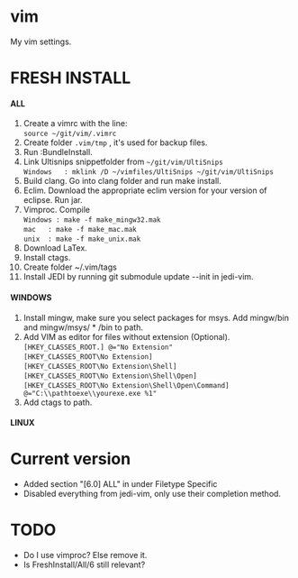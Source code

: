 vim
===

My vim settings.


FRESH INSTALL
=============

#### ALL

1. Create a vimrc with the line:  
``source ~/git/vim/.vimrc``  
2. Create folder  ``.vim/tmp`` , it's used for backup files.
4. Run :BundleInstall.
5. Link Ultisnips snippetfolder from ``~/git/vim/UltiSnips``  
``Windows	: mklink /D ~/vimfiles/UltiSnips ~/git/vim/UltiSnips``  
6. Build clang. Go into clang folder and run make install.
7. Eclim. Download the appropriate eclim version for your version of eclipse. Run jar.
8. Vimproc. Compile  
``Windows : make -f make_mingw32.mak``  
``mac 	: make -f make_mac.mak``  
``unix 	: make -f make_unix.mak``  
9. Download LaTex.
10. Install ctags.
11. Create folder ~/.vim/tags
12. Install JEDI by running git submodule update --init in jedi-vim.

#### WINDOWS

1. Install mingw, make sure you select packages for msys. Add mingw/bin and mingw/msys/ * /bin to path.
2. Add VIM as editor for files without extension (Optional).  
``[HKEY_CLASSES_ROOT.] @="No Extension"``  
``[HKEY_CLASSES_ROOT\No Extension]``  
``[HKEY_CLASSES_ROOT\No Extension\Shell]``  
``[HKEY_CLASSES_ROOT\No Extension\Shell\Open]``  
``[HKEY_CLASSES_ROOT\No Extension\Shell\Open\Command] @="C:\\pathtoexe\\yourexe.exe %1"``
3. Add ctags to path.

#### LINUX

Current version
===============

* Added section "[6.0] ALL" in under Filetype Specific
* Disabled everything from jedi-vim, only use their completion method.

TODO
====

* Do I use vimproc? Else remove it.
* Is FreshInstall/All/6 still relevant?
